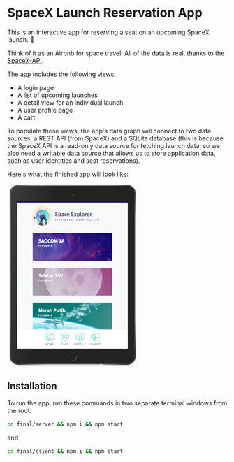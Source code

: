 # SpaceX Launch Reservation App

This is an interactive app for reserving a seat on an upcoming SpaceX launch.  🚀

Think of it as an Airbnb for space travel! All of the data is real, thanks to the [SpaceX-API](https://github.com/r-spacex/SpaceX-API).

The app includes the following views:

- A login page
- A list of upcoming launches
- A detail view for an individual launch
- A user profile page
- A cart

To populate these views, the app's data graph will connect to two data sources: a REST API (from SpaceX) and a SQLite database (this is because the SpaceX API is a read-only data source for fetching launch data, so we also need a writable data source that allows us to store application data, such as user identities and seat reservations).

Here's what the finished app will look like:

![Alt text](space-explorer.png "Space Explorer")

<!-- 
## File structure

The app is split out into two folders:
- `start`: Starting point for the tutorial
- `final`: Final version

From within the `start` and `final` directories, there are two folders (one for `server` and one for `client`). -->

## Installation

To run the app, run these commands in two separate terminal windows from the root:

```bash
cd final/server && npm i && npm start
```

and

```bash
cd final/client && npm i && npm start
```
